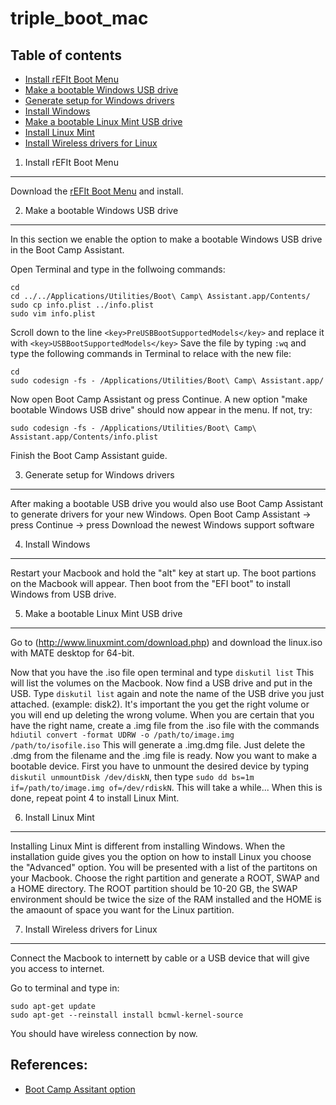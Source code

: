 triple_boot_mac
===============

## Table of contents

- [Install rEFIt Boot Menu](#Install-rEFIt-Boot-Menu)
- [Make a bootable Windows USB drive](#Make-a-bootable-Windows-USB-drive)
- [Generate setup for Windows drivers](#Generate-setup-for-Windows-drivers)
- [Install Windows](#Install-Windows)
- [Make a bootable Linux Mint USB drive](#Make-a-bootable-Linux-Mint-USB-drive)
- [Install Linux Mint](#Install-Linux-Mint)
- [Install Wireless drivers for Linux](#Install-Wireless-drivers-for-Linux)

1. Install rEFIt Boot Menu
--------------------------

Download the [rEFIt Boot Menu](http://refit.sourceforge.net/) and install.

2. Make a bootable Windows USB drive
------------------------------------
In this section we enable the option to make a bootable Windows USB drive in the Boot Camp Assistant.

Open Terminal and type in the follwoing commands:
```
cd 
cd ../../Applications/Utilities/Boot\ Camp\ Assistant.app/Contents/
sudo cp info.plist ../info.plist
sudo vim info.plist
```
Scroll down to the line `<key>PreUSBBootSupportedModels</key>`
and replace it with `<key>USBBootSupportedModels</key>`
Save the file by typing `:wq` and type the following commands in Terminal to relace with the new file:
```
cd
sudo codesign -fs - /Applications/Utilities/Boot\ Camp\ Assistant.app/
```
Now open Boot Camp Assistant og press Continue. A new option "make bootable Windows USB drive" should now appear in the menu. If not, try:
```
sudo codesign -fs - /Applications/Utilities/Boot\ Camp\ Assistant.app/Contents/info.plist
```
Finish the Boot Camp Assistant guide.

3. Generate setup for Windows drivers
-------------------------------------

After making a bootable USB drive you would also use Boot Camp Assistant to generate drivers for your new Windows. 
Open Boot Camp Assistant -> press Continue -> press Download the newest Windows support software

4. Install Windows
------------------

Restart your Macbook and hold the "alt" key at start up. The boot partions on the Macbook will appear. Then boot from the "EFI boot" to install Windows from USB drive. 

5. Make a bootable Linux Mint USB drive
---------------------------------------

Go to (http://www.linuxmint.com/download.php) and download the linux.iso with MATE desktop for 64-bit.

Now that you have the .iso file open terminal and type `diskutil list` 
This will list the volumes on the Macbook. Now find a USB drive and put in the USB. Type `diskutil list` 
again and note the name of the USB drive you just attached. (example: disk2). It's important the you get the right volume or you will end up deleting the wrong volume. When you are certain that you have the right name, create a .img file from the .iso file with the commands `hdiutil convert -format UDRW -o /path/to/image.img /path/to/isofile.iso`
This will generate a .img.dmg file. Just delete the .dmg from the filename and the .img file is ready.
Now you want to make a bootable device. First you have to unmount the desired device by typing `diskutil unmountDisk /dev/diskN`, then type `sudo dd bs=1m if=/path/to/image.img of=/dev/rdiskN`.
This will take a while... When this is done, repeat point 4 to install Linux Mint. 

6. Install Linux Mint
---------------------

Installing Linux Mint is different from installing Windows. 
When the installation guide gives you the option on how to install Linux you choose the "Advanced" option. 
You will be presented with a list of the partitons on your Macbook. Choose the right partition and generate a ROOT, SWAP and a HOME directory. The ROOT partition should be 10-20 GB, the SWAP environment should be twice the size of the RAM installed and the HOME is the amaount of space you want for the Linux partition. 

7. Install Wireless drivers for Linux
-------------------------------------

Connect the Macbook to internett by cable or a USB device that will give you access to internet.

Go to terminal and type in:
```
sudo apt-get update
sudo apt-get --reinstall install bcmwl-kernel-source
``` 
You should have wireless connection by now.

References:
-----------
- [Boot Camp Assitant option](https://www.youtube.com/watch?v=VBAQ3CNgfxc)
